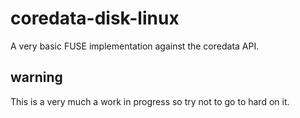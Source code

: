 coredata-disk-linux
===================

A very basic FUSE implementation against the coredata API.

warning
-------

This is a very much a work in progress so try not to go to hard on it.
